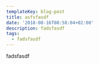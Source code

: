 ```yaml
---
templateKey: blog-post
title: asfsfasdf
date: '2018-08-16T08:58:04+02:00'
description: fadsfasdf
tags:
  - fadsfasdf
---
```

fadsfasdf
